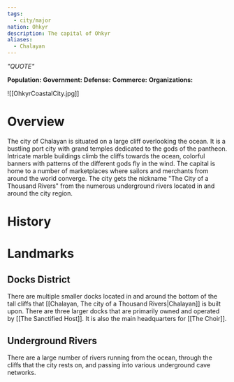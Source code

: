 ```yaml
---
tags:
  - city/major
nation: Ohkyr
description: The capital of Ohkyr
aliases:
  - Chalayan
---
```

*"QUOTE"*

**Population:**
**Government:** 
**Defense:**
**Commerce:**
**Organizations:**

![[OhkyrCoastalCity.jpg]]
# Overview
The city of Chalayan is situated on a large cliff overlooking the ocean. It is a bustling port city with grand temples dedicated to the gods of the pantheon. Intricate marble buildings climb the cliffs towards the ocean, colorful banners with patterns of the different gods fly in the wind. The capital is home to a number of marketplaces where sailors and merchants from around the world converge. The city gets the nickname "The City of a Thousand Rivers" from the numerous underground rivers located in and around the city region.
# History

# Landmarks
## Docks District
There are multiple smaller docks located in and around the bottom of the tall cliffs that [[Chalayan, The city of a Thousand Rivers|Chalayan]] is built upon. There are three larger docks that are primarily owned and operated by [[The Sanctified Host]]. It is also the main headquarters for [[The Choir]].
## Underground Rivers
There are a large number of rivers running from the ocean, through the cliffs that the city rests on, and passing into various underground cave networks.